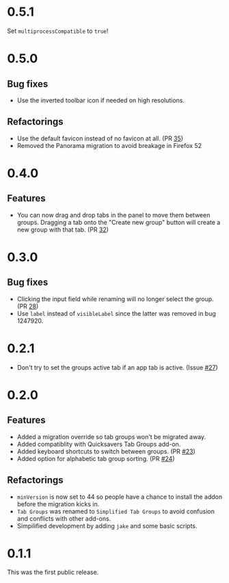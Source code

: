 # 0.5.1

Set `multiprocessCompatible` to `true`!

# 0.5.0

## Bug fixes

* Use the inverted toolbar icon if needed on high resolutions.

## Refactorings

* Use the default favicon instead of no favicon at all. (PR [35](https://github.com/denschub/firefox-tabgroups/pull/35))
* Removed the Panorama migration to avoid breakage in Firefox 52

# 0.4.0

## Features

* You can now drag and drop tabs in the panel to move them between groups. Dragging a tab onto the "Create new group" button will create a new group with that tab. (PR [32](https://github.com/denschub/firefox-tabgroups/pull/32))

# 0.3.0

## Bug fixes

* Clicking the input field while renaming will no longer select the group. (PR [28](https://github.com/denschub/firefox-tabgroups/pull/28))
* Use `label` instead of `visibleLabel` since the latter was removed in bug 1247920.

# 0.2.1

* Don't try to set the groups active tab if an app tab is active. (Issue [#27](https://github.com/denschub/firefox-tabgroups/issues/27))

# 0.2.0

## Features

* Added a migration override so tab groups won't be migrated away.
* Added compatiblity with Quicksavers Tab Groups add-on.
* Added keyboard shortcuts to switch between groups. (PR [#23](https://github.com/denschub/firefox-tabgroups/pull/23))
* Added option for alphabetic tab group sorting. (PR [#24](https://github.com/denschub/firefox-tabgroups/pull/24))

## Refactorings

* `minVersion` is now set to 44 so people have a chance to install the addon before the migration kicks in.
* `Tab Groups` was renamed to `Simplified Tab Groups` to avoid confusion and conflicts with other add-ons.
* Simpilified development by adding `jake` and some basic scripts.

# 0.1.1

This was the first public release.
